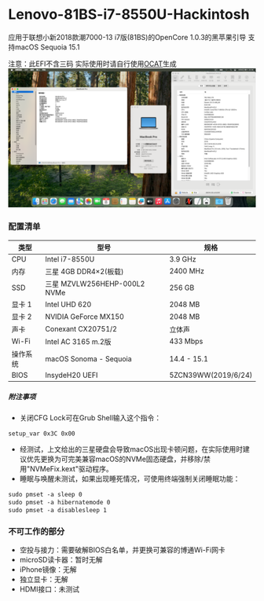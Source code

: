# Lenovo-81BS-i7-8550U-Hackintosh
应用于联想小新2018款潮7000-13 i7版(81BS)的OpenCore 1.0.3的黑苹果引导 支持macOS Sequoia 15.1

注意：此EFI不含三码 实际使用时请自行使用[OCAT](https://github.com/ic005k/OCAuxiliaryTools)生成
![](image.png)

### 配置清单
|类型|型号|规格|
|---|---|---|
|CPU|Intel i7-8550U|3.9 GHz|
|内存|三星 4GB DDR4×2(板载)|2400 MHz|
|SSD|三星 MZVLW256HEHP-000L2 NVMe|256 GB|
|显卡 1|Intel UHD 620|2048 MB|
|显卡 2|NVIDIA GeForce MX150|2048 MB|
|声卡|Conexant CX20751/2|立体声|
|Wi-Fi|Intel AC 3165 m.2版|433 Mbps|
|操作系统|macOS Sonoma - Sequoia|14.4 - 15.1|
|BIOS|InsydeH20 UEFI|5ZCN39WW(2019/6/24)|

##### 附注事项
- 关闭CFG Lock可在Grub Shell输入这个指令：
```
setup_var 0x3C 0x00
```
- 经测试，上文给出的三星硬盘会导致macOS出现卡顿问题，在实际使用时建议优先更换为可完美兼容macOS的NVMe固态硬盘，并移除/禁用"NVMeFix.kext"驱动程序。
- 睡眠与唤醒未测试，如果出现睡死情况，可使用终端强制关闭睡眠功能：
```
sudo pmset -a sleep 0
sudo pmset -a hibernatemode 0
sudo pmset -a disablesleep 1
```

### 不可工作的部分
- 空投与接力：需要破解BIOS白名单，并更换可兼容的博通Wi-Fi网卡
- microSD读卡器：暂时无解
- iPhone镜像：无解
- 独立显卡：无解
- HDMI接口：未测试

